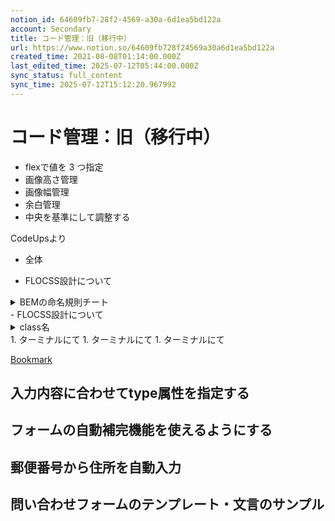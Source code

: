 ```yaml
---
notion_id: 64609fb7-28f2-4569-a30a-6d1ea5bd122a
account: Secondary
title: コード管理：旧（移行中）
url: https://www.notion.so/64609fb728f24569a30a6d1ea5bd122a
created_time: 2021-08-08T01:14:00.000Z
last_edited_time: 2025-07-12T05:44:00.000Z
sync_status: full_content
sync_time: 2025-07-12T15:12:20.967992
---
```

# コード管理：旧（移行中）

  - flexで値を 3 つ指定
  - 画像高さ管理
  - 画像幅管理
  - 余白管理
  - 中央を基準にして調整する
  
  
  CodeUpsより
  - 全体
  
  
  - FLOCSS設計について
  
  <details>
  <summary>BEMの命名規則チート</summary>
  </details>
  - FLOCSS設計について
  <details>
  <summary>class名</summary>
  </details>
  1. ターミナルにて
  1. ターミナルにて
  1. ターミナルにて
  
  
  [Bookmark](https://pulpxstyle.com/efo/)
  ## **入力内容に合わせてtype属性を指定する**
  ## **フォームの自動補完機能を使えるようにする**
  ## **郵便番号から住所を自動入力**
  ## **問い合わせフォームのテンプレート・文言のサンプル**